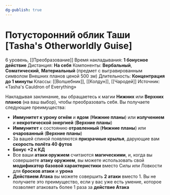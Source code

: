 ```yaml
---
dg-publish: true
---
```

# Потусторонний облик Таши [Tasha's Otherworldly Guise]
6 уровень, [[Преобразование]]
Время накладывания: **1 бонусное действие**
Дистанция: **На себя**
Компоненты: **Вербальный**, **Соматический**, **Материальный** (предмет с выгравированным символом Внешних планов ценой 500 зм)
Длительность: **Концентрация до 1 минуты**
Классы: [[Волшебник]], [[Колдун]], [[Чародей]]
Источник: «Tasha's Cauldron of Everything»

Накладывая заклинание, вы обращаетесь к магии **Нижних** или **Верхних планов** (на ваш выбор), чтобы преобразовать себя. Вы получаете следующие преимущества:

- **Иммунитет к урону огнём** и **ядом** (**Нижние планы**) или **излучением** и **некротической энергией** (**Верхние планы**)
- **Иммунитет** к состоянию **отравленный** (**Нижние планы**) или **очарованный** (**Верхние планы**)
- За вашей спиной появляются **призрачные крылья**, дарующие вам **скорость полёта 40 футов**
- **Бонус +2 к КД**
- Все ваши **атаки оружием** считаются **магическими**, и, когда вы совершаете **атаку оружием**, вы можете использовать свой **модификатор базовой характеристики** вместо Силы или Ловкости для **бросков атаки** и **урона**
- **Действием Атака** вы можете совершить **2 атаки** вместо 1. Вы не получаете это преимущество, если у вас уже есть умение, которое позволяет атаковать более 1 раза за **действие Атака**